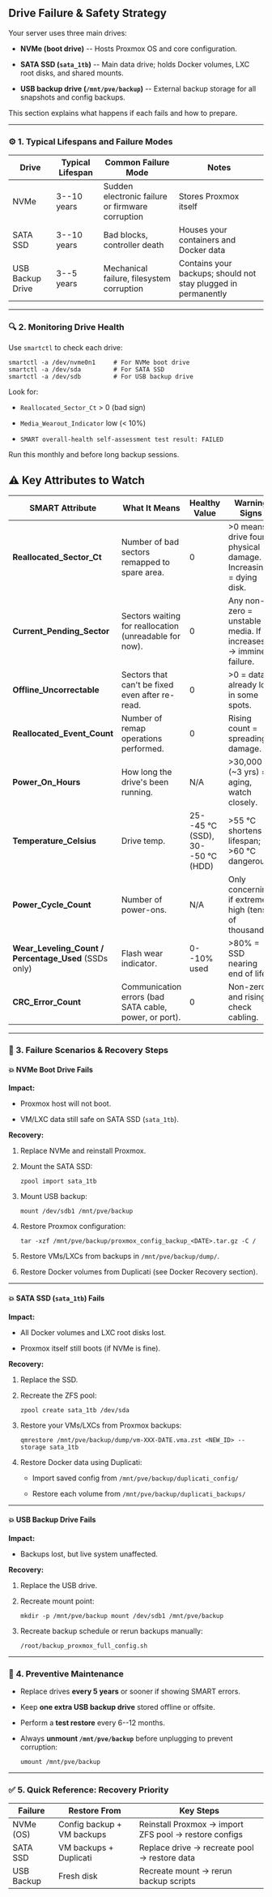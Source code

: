 Drive Failure & Safety Strategy
-------------------------------

Your server uses three main drives:

-   **NVMe (boot drive)** -- Hosts Proxmox OS and core configuration.

-   **SATA SSD (`sata_1tb`)** -- Main data drive; holds Docker volumes, LXC root disks, and shared mounts.

-   **USB backup drive (`/mnt/pve/backup`)** -- External backup storage for all snapshots and config backups.

This section explains what happens if each fails and how to prepare.

* * * * *

### ⚙️ 1. Typical Lifespans and Failure Modes

| Drive | Typical Lifespan | Common Failure Mode | Notes |
| --- | --- | --- | --- |
| NVMe | 3--10 years | Sudden electronic failure or firmware corruption | Stores Proxmox itself |
| SATA SSD | 3--10 years | Bad blocks, controller death | Houses your containers and Docker data |
| USB Backup Drive | 3--5 years | Mechanical failure, filesystem corruption | Contains your backups; should not stay plugged in permanently |

* * * * *

### 🔍 2. Monitoring Drive Health

Use `smartctl` to check each drive:

```
smartctl -a /dev/nvme0n1     # For NVMe boot drive
smartctl -a /dev/sda         # For SATA SSD
smartctl -a /dev/sdb         # For USB backup drive
```

Look for:

-   `Reallocated_Sector_Ct` > 0 (bad sign)

-   `Media_Wearout_Indicator` low (< 10%)

-   `SMART overall-health self-assessment test result: FAILED`

Run this monthly and before long backup sessions.

⚠️ Key Attributes to Watch
--------------------------

| SMART Attribute | What It Means | Healthy Value | Warning Signs |
| --- | --- | --- | --- |
| **Reallocated_Sector_Ct** | Number of bad sectors remapped to spare area. | 0 | >0 means drive found physical damage. Increasing = dying disk. |
| **Current_Pending_Sector** | Sectors waiting for reallocation (unreadable for now). | 0 | Any non-zero = unstable media. If it increases → imminent failure. |
| **Offline_Uncorrectable** | Sectors that can't be fixed even after re-read. | 0 | >0 = data already lost in some spots. |
| **Reallocated_Event_Count** | Number of remap operations performed. | 0 | Rising count = spreading damage. |
| **Power_On_Hours** | How long the drive's been running. | N/A | >30,000 h (~3 yrs) = aging, watch closely. |
| **Temperature_Celsius** | Drive temp. | 25--45 °C (SSD), 30--50 °C (HDD) | >55 °C shortens lifespan; >60 °C dangerous. |
| **Power_Cycle_Count** | Number of power-ons. | N/A | Only concerning if extremely high (tens of thousands). |
| **Wear_Leveling_Count / Percentage_Used** (SSDs only) | Flash wear indicator. | 0--10% used | >80% = SSD nearing end of life. |
| **CRC_Error_Count** | Communication errors (bad SATA cable, power, or port). | 0 | Non-zero and rising = check cabling. |

* * * * *

### 🧯 3. Failure Scenarios & Recovery Steps

#### 💥 NVMe Boot Drive Fails

**Impact:**

-   Proxmox host will not boot.

-   VM/LXC data still safe on SATA SSD (`sata_1tb`).

**Recovery:**

1.  Replace NVMe and reinstall Proxmox.

2.  Mount the SATA SSD:

    `zpool import sata_1tb`

3.  Mount USB backup:

    `mount /dev/sdb1 /mnt/pve/backup`

4.  Restore Proxmox configuration:

    `tar -xzf /mnt/pve/backup/proxmox_config_backup_<DATE>.tar.gz -C /`

5.  Restore VMs/LXCs from backups in `/mnt/pve/backup/dump/`.

6.  Restore Docker volumes from Duplicati (see Docker Recovery section).

* * * * *

#### 💥 SATA SSD (`sata_1tb`) Fails

**Impact:**

-   All Docker volumes and LXC root disks lost.

-   Proxmox itself still boots (if NVMe is fine).

**Recovery:**

1.  Replace the SSD.

2.  Recreate the ZFS pool:

    `zpool create sata_1tb /dev/sda`

3.  Restore your VMs/LXCs from Proxmox backups:

    `qmrestore /mnt/pve/backup/dump/vm-XXX-DATE.vma.zst <NEW_ID> --storage sata_1tb`

4.  Restore Docker data using Duplicati:

    -   Import saved config from `/mnt/pve/backup/duplicati_config/`

    -   Restore each volume from `/mnt/pve/backup/duplicati_backups/`

* * * * *

#### 💥 USB Backup Drive Fails

**Impact:**

-   Backups lost, but live system unaffected.

**Recovery:**

1.  Replace the USB drive.

2.  Recreate mount point:

    `mkdir -p /mnt/pve/backup
    mount /dev/sdb1 /mnt/pve/backup`

3.  Recreate backup schedule or rerun backups manually:

    `/root/backup_proxmox_full_config.sh`

* * * * *

### 🧠 4. Preventive Maintenance

-   Replace drives **every 5 years** or sooner if showing SMART errors.

-   Keep **one extra USB backup drive** stored offline or offsite.

-   Perform a **test restore** every 6--12 months.

-   Always **unmount `/mnt/pve/backup`** before unplugging to prevent corruption:

    `umount /mnt/pve/backup`

* * * * *

### ✅ 5. Quick Reference: Recovery Priority

| Failure | Restore From | Key Steps |
| --- | --- | --- |
| NVMe (OS) | Config backup + VM backups | Reinstall Proxmox → import ZFS pool → restore configs |
| SATA SSD | VM backups + Duplicati | Replace drive → recreate pool → restore data |
| USB Backup | Fresh disk | Recreate mount → rerun backup scripts |
